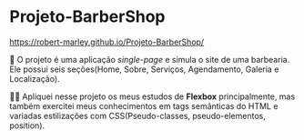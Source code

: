 # Projeto-BarberShop

https://robert-marley.github.io/Projeto-BarberShop/

💈 O projeto é uma aplicação <i>single-page</i> e simula o site de uma barbearia. Ele possui seis seções(Home, Sobre, Serviços, Agendamento, Galeria e Localização). 

👨‍💻 Apliquei nesse projeto os meus estudos de <b>Flexbox</b> principalmente, mas também exercitei meus conhecimentos em tags semânticas do HTML e variadas estilizações com CSS(Pseudo-classes, pseudo-elementos, position).
